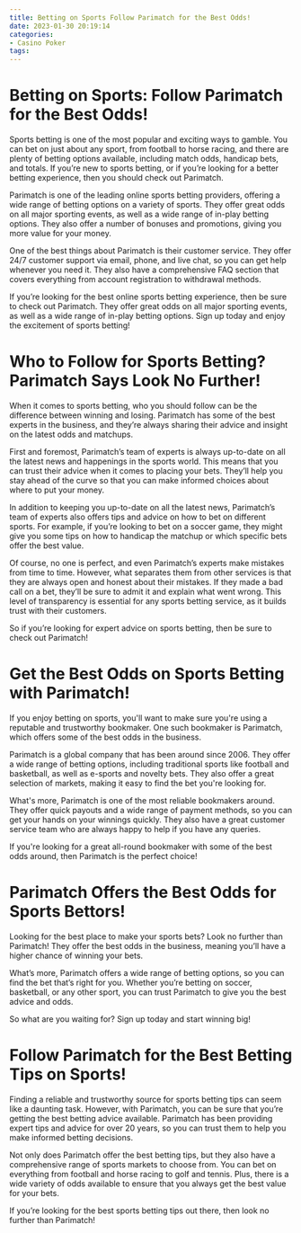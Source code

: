 ```yaml
---
title: Betting on Sports Follow Parimatch for the Best Odds!
date: 2023-01-30 20:19:14
categories:
- Casino Poker
tags:
---
```



#  Betting on Sports: Follow Parimatch for the Best Odds!

Sports betting is one of the most popular and exciting ways to gamble. You can bet on just about any sport, from football to horse racing, and there are plenty of betting options available, including match odds, handicap bets, and totals. If you’re new to sports betting, or if you’re looking for a better betting experience, then you should check out Parimatch.

Parimatch is one of the leading online sports betting providers, offering a wide range of betting options on a variety of sports. They offer great odds on all major sporting events, as well as a wide range of in-play betting options. They also offer a number of bonuses and promotions, giving you more value for your money.

One of the best things about Parimatch is their customer service. They offer 24/7 customer support via email, phone, and live chat, so you can get help whenever you need it. They also have a comprehensive FAQ section that covers everything from account registration to withdrawal methods.

If you’re looking for the best online sports betting experience, then be sure to check out Parimatch. They offer great odds on all major sporting events, as well as a wide range of in-play betting options. Sign up today and enjoy the excitement of sports betting!

#  Who to Follow for Sports Betting? Parimatch Says Look No Further!

When it comes to sports betting, who you should follow can be the difference between winning and losing. Parimatch has some of the best experts in the business, and they’re always sharing their advice and insight on the latest odds and matchups.

First and foremost, Parimatch’s team of experts is always up-to-date on all the latest news and happenings in the sports world. This means that you can trust their advice when it comes to placing your bets. They’ll help you stay ahead of the curve so that you can make informed choices about where to put your money.

In addition to keeping you up-to-date on all the latest news, Parimatch’s team of experts also offers tips and advice on how to bet on different sports. For example, if you’re looking to bet on a soccer game, they might give you some tips on how to handicap the matchup or which specific bets offer the best value.

Of course, no one is perfect, and even Parimatch’s experts make mistakes from time to time. However, what separates them from other services is that they are always open and honest about their mistakes. If they made a bad call on a bet, they’ll be sure to admit it and explain what went wrong. This level of transparency is essential for any sports betting service, as it builds trust with their customers.

So if you’re looking for expert advice on sports betting, then be sure to check out Parimatch!

#  Get the Best Odds on Sports Betting with Parimatch!

If you enjoy betting on sports, you'll want to make sure you're using a reputable and trustworthy bookmaker. One such bookmaker is Parimatch, which offers some of the best odds in the business.

Parimatch is a global company that has been around since 2006. They offer a wide range of betting options, including traditional sports like football and basketball, as well as e-sports and novelty bets. They also offer a great selection of markets, making it easy to find the bet you're looking for.

What's more, Parimatch is one of the most reliable bookmakers around. They offer quick payouts and a wide range of payment methods, so you can get your hands on your winnings quickly. They also have a great customer service team who are always happy to help if you have any queries.

If you're looking for a great all-round bookmaker with some of the best odds around, then Parimatch is the perfect choice!

#  Parimatch Offers the Best Odds for Sports Bettors!

Looking for the best place to make your sports bets? Look no further than Parimatch! They offer the best odds in the business, meaning you’ll have a higher chance of winning your bets.

What’s more, Parimatch offers a wide range of betting options, so you can find the bet that’s right for you. Whether you’re betting on soccer, basketball, or any other sport, you can trust Parimatch to give you the best advice and odds.

So what are you waiting for? Sign up today and start winning big!

#  Follow Parimatch for the Best Betting Tips on Sports!

Finding a reliable and trustworthy source for sports betting tips can seem like a daunting task. However, with Parimatch, you can be sure that you’re getting the best betting advice available. Parimatch has been providing expert tips and advice for over 20 years, so you can trust them to help you make informed betting decisions.

Not only does Parimatch offer the best betting tips, but they also have a comprehensive range of sports markets to choose from. You can bet on everything from football and horse racing to golf and tennis. Plus, there is a wide variety of odds available to ensure that you always get the best value for your bets.

If you’re looking for the best sports betting tips out there, then look no further than Parimatch!